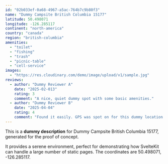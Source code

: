 ```yaml
---
id: "02b033ef-0a68-4967-a5ac-764b7c9b80f3"
name: "Dummy Campsite British Columbia 15177"
latitude: 50.498071
longitude: -126.285117
continent: "north-america"
country: "canada"
region: "british-columbia"
amenities:
  - "toilet"
  - "fishing"
  - "trash"
  - "picnic-table"
  - "cell-service"
images:
  - "https://res.cloudinary.com/demo/image/upload/v1/sample.jpg"
reviews:
  - author: "Dummy Reviewer A"
    date: "2025-02-013"
    rating: 3
    comment: "A nice, quiet dummy spot with some basic amenities."
  - author: "Dummy Reviewer B"
    date: "2025-04-04"
    rating: 4
    comment: "Found it easily. GPS was spot on for this dummy location."
---
```


This is a **dummy description** for Dummy Campsite British Columbia 15177, generated for the proof of concept.

It provides a serene environment, perfect for demonstrating how SvelteKit can handle a large number of static pages. The coordinates are 50.498071, -126.285117.
